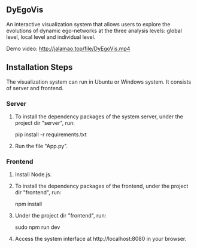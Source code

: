 ## DyEgoVis
An interactive visualization system that allows users to explore the evolutions of dynamic ego-networks at the three analysis levels: global level, local level and individual level. 

Demo video: http://jalamao.top/file/DyEgoVis.mp4

## Installation Steps
The visualization system can run in Ubuntu or Windows system. It consists of server and frontend.

### Server
1. To install the dependency packages of the system server, under the project dir "server", run:

      pip install -r requirements.txt

2. Run the file "App.py".

### Frontend
1. Install Node.js.

2. To install the dependency packages of the frontend, under the project dir "frontend", run:

    npm install

3. Under the project dir "frontend", run:

    sudo npm run dev

4. Access the system interface at http://localhost:8080 in your browser.
